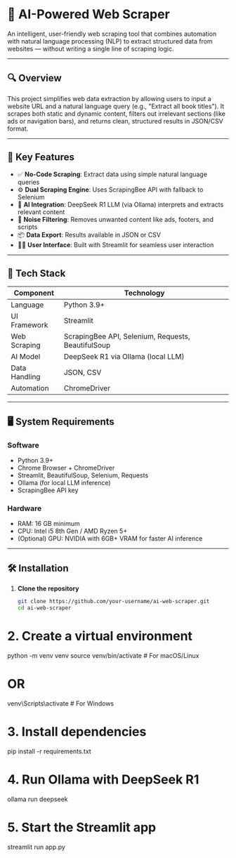 # 🧠 AI-Powered Web Scraper

An intelligent, user-friendly web scraping tool that combines automation with natural language processing (NLP) to extract structured data from websites — without writing a single line of scraping logic.

---

## 🔍 Overview

This project simplifies web data extraction by allowing users to input a website URL and a natural language query (e.g., "Extract all book titles"). It scrapes both static and dynamic content, filters out irrelevant sections (like ads or navigation bars), and returns clean, structured results in JSON/CSV format.

---

## 🚀 Key Features

- ✅ **No-Code Scraping**: Extract data using simple natural language queries  
- ⚙️ **Dual Scraping Engine**: Uses ScrapingBee API with fallback to Selenium  
- 🧠 **AI Integration**: DeepSeek R1 LLM (via Ollama) interprets and extracts relevant content  
- 🧹 **Noise Filtering**: Removes unwanted content like ads, footers, and scripts  
- 📦 **Data Export**: Results available in JSON or CSV  
- 🧑‍💻 **User Interface**: Built with Streamlit for seamless user interaction  

---

## 🧱 Tech Stack

| Component      | Technology                        |
|----------------|-----------------------------------|
| Language       | Python 3.9+                       |
| UI Framework   | Streamlit                         |
| Web Scraping   | ScrapingBee API, Selenium, Requests, BeautifulSoup |
| AI Model       | DeepSeek R1 via Ollama (local LLM)|
| Data Handling  | JSON, CSV                         |
| Automation     | ChromeDriver                      |

---

## 🖥️ System Requirements

### Software
- Python 3.9+
- Chrome Browser + ChromeDriver
- Streamlit, BeautifulSoup, Selenium, Requests
- Ollama (for local LLM inference)
- ScrapingBee API key

### Hardware
- RAM: 16 GB minimum
- CPU: Intel i5 8th Gen / AMD Ryzen 5+
- (Optional) GPU: NVIDIA with 6GB+ VRAM for faster AI inference

---

## 🛠️ Installation

1. **Clone the repository**
   ```bash
   git clone https://github.com/your-username/ai-web-scraper.git
   cd ai-web-scraper
# 2. Create a virtual environment
python -m venv venv
source venv/bin/activate      # For macOS/Linux
# OR
venv\Scripts\activate         # For Windows

# 3. Install dependencies
pip install -r requirements.txt

# 4. Run Ollama with DeepSeek R1
ollama run deepseek

# 5. Start the Streamlit app
streamlit run app.py


   
